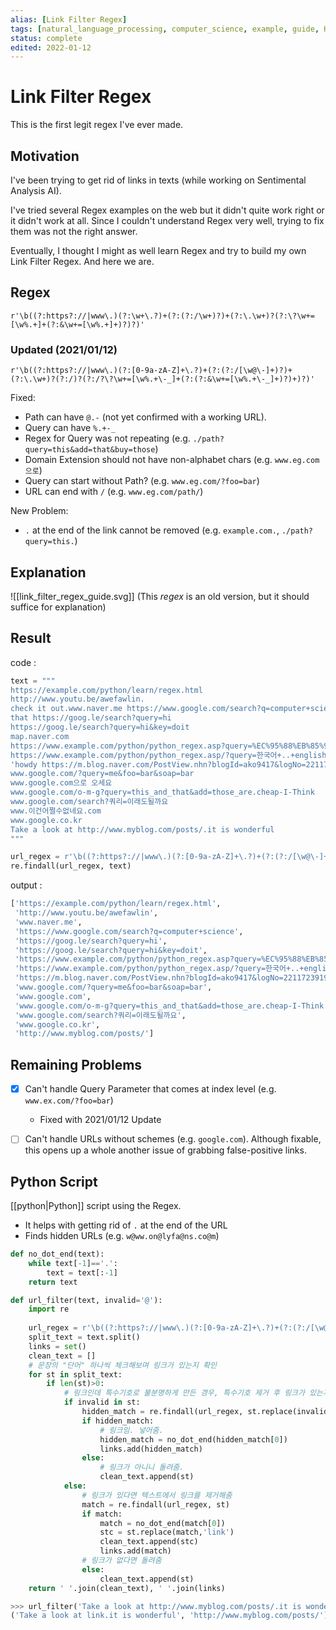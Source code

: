 ```yaml
---
alias: [Link Filter Regex]
tags: [natural_language_processing, computer_science, example, guide, HOW-TO]
status: complete
edited: 2022-01-12
---
```


# Link Filter Regex
This is the first legit regex I've ever made.

## Motivation
I've been trying to get rid of links in texts (while working on Sentimental Analysis AI).

I've tried several Regex examples on the web but it didn't quite work right or it didn't work at all. Since I couldn't understand Regex very well, trying to fix them was not the right answer.

Eventually, I thought I might as well learn Regex and try to build my own Link Filter Regex. And here we are.

## Regex
`r'\b((?:https?://|www\.)(?:\w+\.?)+(?:(?:/\w+)?)+(?:\.\w+)?(?:\?\w+=[\w%.+]+(?:&\w+=[\w%.+]+)?)?)'`

### Updated (2021/01/12)
`r'\b((?:https?://|www\.)(?:[0-9a-zA-Z]+\.?)+(?:(?:/[\w@\-]+)?)+(?:\.\w+)?(?:/)?(?:/?\?\w+=[\w%.+\-_]+(?:(?:&\w+=[\w%.+\-_]+)?)+)?)'`

Fixed:
- Path can have `@.-` (not yet confirmed with a working URL).
- Query can have `%.+-_`
- Regex for Query was not repeating (e.g. `./path?query=this&add=that&buy=those`)
- Domain Extension should not have non-alphabet chars (e.g. `www.eg.com으로`)
- Query can start without Path? (e.g. `www.eg.com/?foo=bar`)
- URL can end with `/` (e.g. `www.eg.com/path/`)

New Problem:
- `.` at the end of the link cannot be removed (e.g. `example.com.`, `./path?query=this.`)

## Explanation
![[link_filter_regex_guide.svg]]
(This _regex_ is an old version, but it should suffice for explanation)

## Result
code :
```python
text = """
https://example.com/python/learn/regex.html
http://www.youtu.be/awefawlin.
check it out.www.naver.me https://www.google.com/search?q=computer+science and
that https://goog.le/search?query=hi
https://goog.le/search?query=hi&key=doit
map.naver.com
https://www.example.com/python/python_regex.asp?query=%EC%95%88%EB%85%95%ED%95%98%EC%84%B8%EC%9A%94.
https://www.example.com/python/python_regex.asp/?query=한국어+..+english
'howdy https://m.blog.naver.com/PostView.nhn?blogId=ako9417&logNo=221172391948&something=else hgere'
www.google.com/?query=me&foo=bar&soap=bar
www.google.com으로 오세요
www.google.com/o-m-g?query=this_and_that&add=those_are.cheap-I-Think
www.google.com/search?쿼리=이래도될까요
www.이건어쩔수없네요.com
www.google.co.kr
Take a look at http://www.myblog.com/posts/.it is wonderful
"""

url_regex = r'\b((?:https?://|www\.)(?:[0-9a-zA-Z]+\.?)+(?:(?:/[\w@\-]+)?)+(?:\.\w+)?(?:/)?(?:/?\?\w+=[\w%.+\-_]+(?:(?:&\w+=[\w%.+\-_]+)?)+)?)'
re.findall(url_regex, text)
```

output :
```python
['https://example.com/python/learn/regex.html',
 'http://www.youtu.be/awefawlin',
 'www.naver.me',
 'https://www.google.com/search?q=computer+science',
 'https://goog.le/search?query=hi',
 'https://goog.le/search?query=hi&key=doit',
 'https://www.example.com/python/python_regex.asp?query=%EC%95%88%EB%85%95%ED%95%98%EC%84%B8%EC%9A%94.',
 'https://www.example.com/python/python_regex.asp/?query=한국어+..+english',
 'https://m.blog.naver.com/PostView.nhn?blogId=ako9417&logNo=221172391948&something=else',
 'www.google.com/?query=me&foo=bar&soap=bar',
 'www.google.com',
 'www.google.com/o-m-g?query=this_and_that&add=those_are.cheap-I-Think',
 'www.google.com/search?쿼리=이래도될까요',
 'www.google.co.kr',
 'http://www.myblog.com/posts/']
```

## Remaining Problems
- [x] Can't handle Query Parameter that comes at index level (e.g. `www.ex.com/?foo=bar`)
    - Fixed with 2021/01/12 Update
- [ ] Can't handle URLs without schemes (e.g. `google.com`). Although fixable, this opens up a whole another issue of grabbing false-positive links.


## Python Script
[[python|Python]] script using the Regex.
- It helps with getting rid of `.` at the end of the URL
- Finds hidden URLs (e.g. `w@ww.on@lyfa@ns.co@m`)

```python
def no_dot_end(text):
    while text[-1]=='.':
        text = text[:-1]
    return text

def url_filter(text, invalid='@'):
    import re
    
    url_regex = r'\b((?:https?://|www\.)(?:[0-9a-zA-Z]+\.?)+(?:(?:/[\w@\-]+)?)+(?:\.\w+)?(?:/)?(?:/?\?\w+=[\w%.+\-_]+(?:(?:&\w+=[\w%.+\-_]+)?)+)?)'
    split_text = text.split()
    links = set()
    clean_text = []
    # 문장의 "단어" 하나씩 체크해보며 링크가 있는지 확인
    for st in split_text:
        if len(st)>0:
            # 링크인데 특수기호로 불분명하게 만든 경우, 특수기호 제거 후 링크가 있는지 확인
            if invalid in st:
                hidden_match = re.findall(url_regex, st.replace(invalid, ''))
                if hidden_match:
                    # 링크임. 넣어줌.
                    hidden_match = no_dot_end(hidden_match[0])
                    links.add(hidden_match)
                else:
                    # 링크가 아니니 돌려줌.
                    clean_text.append(st)
            else:
                # 링크가 있다면 텍스트에서 링크를 제거해줌
                match = re.findall(url_regex, st)
                if match:
                    match = no_dot_end(match[0])
                    stc = st.replace(match,'link')
                    clean_text.append(stc)
                    links.add(match)
                # 링크가 없다면 돌려줌
                else:
                    clean_text.append(st)
    return ' '.join(clean_text), ' '.join(links)
```

```python
>>> url_filter('Take a look at http://www.myblog.com/posts/.it is wonderful')
('Take a look at link.it is wonderful', 'http://www.myblog.com/posts/')
```